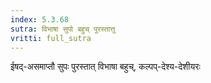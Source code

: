 ```yaml
---
index: 5.3.68
sutra: विभाषा सुपो बहुच् पुरस्तात्तु
vritti: full_sutra
---
```


ईषद्-असमाप्तौ सुपः पुरस्तात् विभाषा बहुच्, कल्पप्-देश्य-देशीयरः